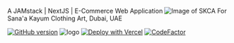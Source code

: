 A JAMstack | NextJS | E-Commerce Web Application
![Image of SKCA](https://sanaakayum.com/assets/img/logo/logo-black.png)
For Sana'a Kayum Clothing Art, Dubai, UAE

[![GitHub version](https://badge.fury.io/gh/conventional-changelog%2Fstandard-version.svg)](https://badge.fury.io/gh/conventional-changelog%2Fstandard-version)
![logo](https://img.shields.io/twitter/url?url=https%3A%2F%2Fgithub.com%2Fmerrillkoshy%2FSanaa-Kayum)
[![Deploy with Vercel](https://vercel.com/button)](https://vercel.com/new/git/external?repository-url=https%3A%2F%2Fgithub.com%2Fmerrillkoshy%2FNextJS-ecommerce)
[![CodeFactor](https://www.codefactor.io/repository/github/merrillkoshy/nextjs-ecommerce/badge?s=46751e6abf500854c862bfaa645ac0c4bcd4637b)](https://www.codefactor.io/repository/github/merrillkoshy/nextjs-ecommerce)
